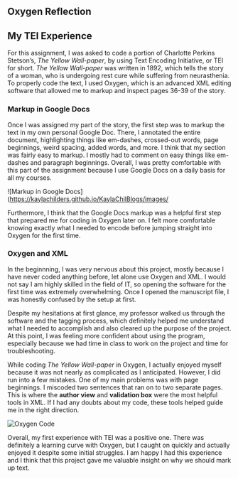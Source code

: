 ## Oxygen Reflection

## My TEI Experience

For this assignment, I was asked to code a portion of Charlotte Perkins Stetson’s, *The Yellow Wall-paper*, by using Text Encoding Initiative, or TEI for short. *The Yellow Wall-paper* was written in 1892, which tells the story of a woman, who is undergoing rest cure while suffering from neurasthenia. To properly code the text, I used Oxygen, which is an advanced XML editing software that allowed me to markup and inspect pages 36-39 of the story.

### Markup in Google Docs

Once I was assigned my part of the story, the first step was to markup the text in my own personal Google Doc. There, I annotated the entire document, highlighting things like em-dashes, crossed-out words, page beginnings, weird spacing, added words, and more. I think that my section was fairly easy to markup. I mostly had to comment on easy things like em-dashes and paragraph beginnings. Overall, I was pretty comfortable with this part of the assignment because I use Google Docs on a daily basis for all my courses.

![Markup in Google Docs](https://kaylachilders.github.io/KaylaChilBlogs/images/

Furthermore, I think that the Google Docs markup was a helpful first step that prepared me for coding in Oxygen later on. I felt more comfortable knowing exactly what I needed to encode before jumping straight into Oxygen for the first time.

### Oxygen and XML

In the beginnning, I was very nervous about this project, mostly because I have never coded anything before, let alone use Oxygen and XML. I would not say I am highly skilled in the field of IT, so opening the software for the first time was extremely overwhelming. Once I opened the manuscript file, I was honestly confused by the setup at first.

Despite my hesitations at first glance, my professor walked us through the software and the tagging process, which definitely helped me understand what I needed to accomplish and also cleared up the purpose of the project. At this point, I was feeling more confident about using the program, especially because we had time in class to work on the project and time for troubleshooting.

While coding *The Yellow Wall-paper* in Oxygen, I actually enjoyed myself because it was not nearly as complicated as I anticipated. However, I did run into a few mistakes. One of my main problems was with page beginnings. I miscoded two sentences that ran on to two separate pages. This is where the **author view** and **validation box** were the most helpful tools in XML. If I had any doubts about my code, these tools helped guide me in the right direction.

![Oxygen Code](https://kaylachilders.github.io/KaylaChilBlogs/images/TEIcode.png)

Overall, my first experience with TEI was a positive one. There was definitely a learning curve with Oxygen, but I caught on quickly and actually enjoyed it despite some initial struggles. I am happy I had this experience and I think that this project gave me valuable insight on why we should mark up text.


